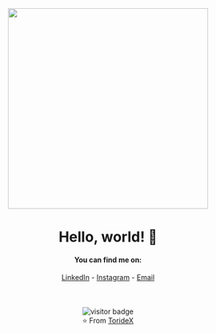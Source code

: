 <div align="center">
  <img src="https://i.imgur.com/8MupZHY.gif" width="400px" />
  <br>
  
  # Hello, world! 👋

  #### You can find me on:
  [LinkedIn](https://www.linkedin.com/in/ibrahim-huseynzade-a13336181) - [Instagram](https://www.instagram.com/1brahim.h) - [Email](mailto:ibrahim.huseynzade.8a2.2014@gmail.com)
  <br>
  <br>
  <br>
  <br>
  <img src="https://visitor-badge.laobi.icu/badge?page_id=TorideX" alt="visitor badge"/>
  <br>
  ⭐️ From [TorideX](https://github.com/TorideX) 
</div>
